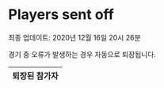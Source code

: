 # Players sent off
최종 업데이트: 2020년 12월 16일 20시 26분


경기 중 오류가 발생하는 경우 자동으로 퇴장됩니다.


| 퇴장된 참가자 |
|:---:|